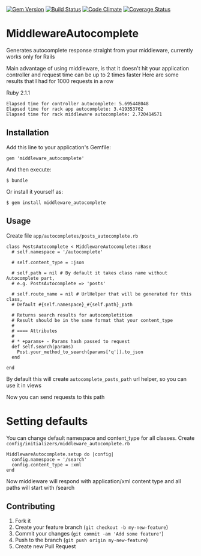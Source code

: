 [![Gem Version](https://badge.fury.io/rb/middleware_autocomplete.svg)](http://badge.fury.io/rb/middleware_autocomplete)
[![Build Status](https://travis-ci.org/simpl1g/middleware_autocomplete.svg)](https://travis-ci.org/simpl1g/middleware_autocomplete)
[![Code Climate](https://codeclimate.com/github/simpl1g/middleware_autocomplete.png)](https://codeclimate.com/github/simpl1g/middleware_autocomplete)
[![Coverage Status](https://coveralls.io/repos/simpl1g/middleware_autocomplete/badge.png)](https://coveralls.io/r/simpl1g/middleware_autocomplete)

# MiddlewareAutocomplete

Generates autocomplete response straight from your middleware, currently works only for Rails

Main advantage of using middleware, is that it doesn't hit your application controller and request time can be up to 2 times faster
Here are some results that I had for 1000 requests in a row

Ruby 2.1.1

    Elapsed time for controller autocomplete: 5.695448048
    Elapsed time for rack app autocomplete: 3.419353762
    Elapsed time for rack middleware autocomplete: 2.720414571

## Installation

Add this line to your application's Gemfile:

    gem 'middleware_autocomplete'

And then execute:

    $ bundle

Or install it yourself as:

    $ gem install middleware_autocomplete

## Usage

Create file ```app/autocompletes/posts_autocomplete.rb```

    class PostsAutocomplete < MiddlewareAutocomplete::Base
      # self.namespace = '/autocomplete'

      # self.content_type = :json

      # self.path = nil # By default it takes class name without Autocomplete part,
      # e.g. PostsAutocomplete => 'posts'

      # self.route_name = nil # UrlHelper that will be generated for this class,
      # Default #{self.namespace}_#{self.path}_path

      # Returns search results for autocompletition
      # Result should be in the same format that your content_type
      #
      # ==== Attributes
      #
      # * +params+ - Params hash passed to request
      def self.search(params)
        Post.your_method_to_search(params['q']).to_json
      end

    end

By default this will create ```autocomplete_posts_path``` url helper, so you can use it in views

Now you can send requests to this path

# Setting defaults

You can change default namespace and content_type for all classes. Create ```config/initializers/middleware_autocomplete.rb```

    MiddlewareAutocomplete.setup do |config|
      config.namespace = '/search'
      config.content_type = :xml
    end

Now middleware will respond with application/xml content type and all paths will start with /search

## Contributing

1. Fork it
2. Create your feature branch (`git checkout -b my-new-feature`)
3. Commit your changes (`git commit -am 'Add some feature'`)
4. Push to the branch (`git push origin my-new-feature`)
5. Create new Pull Request

